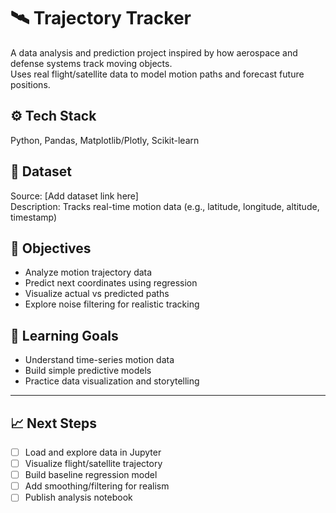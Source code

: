 # 🛰️ Trajectory Tracker
A data analysis and prediction project inspired by how aerospace and defense systems track moving objects.  
Uses real flight/satellite data to model motion paths and forecast future positions.

## ⚙️ Tech Stack
Python, Pandas, Matplotlib/Plotly, Scikit-learn

## 📁 Dataset
Source: [Add dataset link here]  
Description: Tracks real-time motion data (e.g., latitude, longitude, altitude, timestamp)

## 🚀 Objectives
- Analyze motion trajectory data
- Predict next coordinates using regression
- Visualize actual vs predicted paths
- Explore noise filtering for realistic tracking

## 🧠 Learning Goals
- Understand time-series motion data
- Build simple predictive models
- Practice data visualization and storytelling

---

## 📈 Next Steps
- [ ] Load and explore data in Jupyter
- [ ] Visualize flight/satellite trajectory
- [ ] Build baseline regression model
- [ ] Add smoothing/filtering for realism
- [ ] Publish analysis notebook
